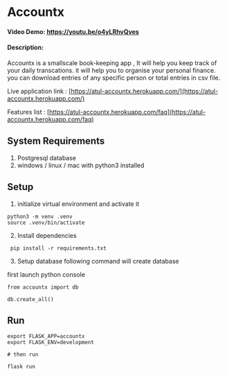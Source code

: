 # Accountx

#### Video Demo: https://youtu.be/o4yLRhvQves

#### Description:
Accountx is a smallscale book-keeping app , It will help you keep track of your daily transcations.
it will help you to organise your personal finance.
you can download entries of any specific person or total entries in csv file.

Live application link : [https://atul-accountx.herokuapp.com/](https://atul-accountx.herokuapp.com/)

Features list : [https://atul-accountx.herokuapp.com/faq](https://atul-accountx.herokuapp.com/faq)

## System Requirements

1. Postgresql database
2. windows / linux / mac with python3 installed

## Setup

1. initialize virtual environment and activate it

```
python3 -m venv .venv
source .venv/bin/activate
```

2. Install dependencies

```
 pip install -r requirements.txt
```

3. Setup database
following command will create database

first launch python console

```
from accountx import db

db.create_all()
```

## Run

```
export FLASK_APP=accountx
export FLASK_ENV=development

# then run

flask run
```
